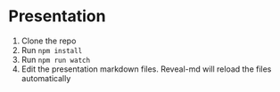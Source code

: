 # Presentation

1. Clone the repo
1. Run `npm install`
1. Run `npm run watch`
1. Edit the presentation markdown files. Reveal-md will reload the files automatically
